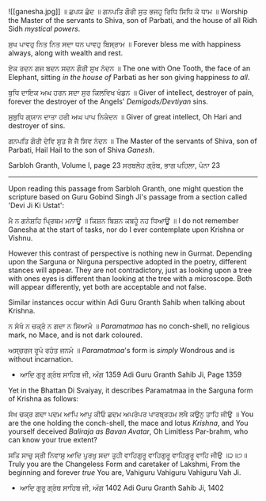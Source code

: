 ![[ganesha.jpg]]
॥ ਛਪਯ ਛੰਦ ॥ ਗਨਪਤਿ ਗੌਰੀ ਸੁਤ ਭਜਹੁ ਰਿਧਿ ਸਿਧਿ ਕੋ ਧਾਮ ॥
Worship the Master of the servants to Shiva, son of Parbati, and the house of all Ridh Sidh *mystical powers*.

ਸੁਖ ਪਾਵਹੁ ਨਿਤ ਨਿਤ ਸਦਾ ਧਨ ਪਾਵਹੁ ਬਿਸ੍ਰਾਮ ॥
Forever bless me with happiness always, along with wealth and rest.

ਏਕ ਰਦਨ ਗਜ ਬਦਨ ਸਦਨ ਗੌਰੀ ਸੁਖ ਨੰਦਨ ॥
The one with One Tooth, the face of an Elephant, sitting *in the house of* Parbati as her son giving happiness *to all*.

ਬੁਧਿ ਦਾਇਕ ਅਘ ਹਰਨ ਸਦਾ ਸੁਰ ਕਿਲਵਿਖ ਖੰਡਨ ॥
Giver of intellect, destroyer of pain, forever the destroyer of the Angels' *Demigods/Devtiyan* sins.

ਸੁਬੁਧਿ ਗ੍ਯਾਨ ਦਾਤਾ ਹਰੀ ਅਘ ਪਾਪ ਨਿਕੰਦਨ ॥
Giver of great intellect, Oh Hari and destroyer of sins.

ਗਨਪਤਿ ਗੌਰੀ ਦੇਵਿ ਸੁਤ ਜੈ ਜੈ ਸਿਵ ਨੰਦਨ ॥
The Master of the servants of Shiva, son of Parbati, Hail Hail to the son of Shiva *Ganesh*.

Sarbloh Granth, Volume I, page 23
ਸਰਬਲੋਹ ਗ੍ਰੰਥ, ਭਾਗ ਪਹਿਲਾ, ਪੰਨਾ 23

  --------

Upon reading this passage from Sarbloh Granth, one might question the scripture based on Guru Gobind Singh Ji's passage from a section called 'Devi Ji Ki Ustat':

ਮੈ ਨ ਗਨੇਸ਼ਹਿ ਪ੍ਰਿਥਮ ਮਨਾਊਂ ॥ ਕਿਸ਼ਨ ਬਿਸ਼ਨ ਕਬਹੂੰ ਨਹ ਧਿਆਊਂ ॥
I do not remember Ganesha at the start of tasks, nor do I ever contemplate upon Krishna or Vishnu.

However this contrast of perspective is nothing new in Gurmat. Depending upon the Sarguna or Nirguna perspective adopted in the poetry, different stances will appear. They are not contradictory, just as looking upon a tree with ones eyes is different than looking at the tree with a microscope. Both will appear differently, yet both are acceptable and not false.

Similar instances occur within Adi Guru Granth Sahib when talking about Krishna.

ਨ ਸੰਖੰ ਨ ਚਕ੍ਰੰ ਨ ਗਦਾ ਨ ਸਿਆਮੰ ॥
*Paramatmaa* has no conch-shell, no religious mark, no Mace, and is not dark coloured.

ਅਸ੍ਚਰਜ ਰੂਪੰ ਰਹੰਤ ਜਨਮੰ ॥
*Paramatmaa*'s form is *simply* Wondrous and is without incarnation.

- ਆਦਿ ਗੁਰੂ ਗ੍ਰੰਥ ਸਾਹਿਬ ਜੀ, ਅੰਗ 1359
Adi Guru Granth Sahib Ji, Page 1359

Yet in the Bhattan Di Svaiyay, it describes Paramatmaa in the Sarguna form of Krishna as follows:

ਸੰਖ ਚਕ੍ਰ ਗਦਾ ਪਦਮ ਆਪਿ ਆਪੁ ਕੀਓ ਛਦਮ ਅਪਰੰਪਰ ਪਾਰਬ੍ਰਹਮ ਲਖੈ ਕਉਨੁ ਤਾਹਿ ਜੀਉ ॥
You are the one holding the conch-shell, the mace and lotus *Krishna*, and You yourself deceived *Baliraja as Bavan Avatar*, Oh Limitless Par-brahm, who can know your true extent?

ਸਤਿ ਸਾਚੁ ਸ੍ਰੀ ਨਿਵਾਸੁ ਆਦਿ ਪੁਰਖੁ ਸਦਾ ਤੁਹੀ ਵਾਹਿਗੁਰੂ ਵਾਹਿਗੁਰੂ ਵਾਹਿਗੁਰੂ ਵਾਹਿ ਜੀਉ ॥੨॥੭॥
Truly you are the Changeless Form and caretaker of Lakshmi, From the beginning and forever *true* You are, Vahiguru Vahiguru Vahiguru Vah Ji.

- ਆਦਿ ਗੁਰੂ ਗ੍ਰੰਥ ਸਾਹਿਬ ਜੀ, ਅੰਗ 1402
Adi Guru Granth Sahib Ji, 1402

